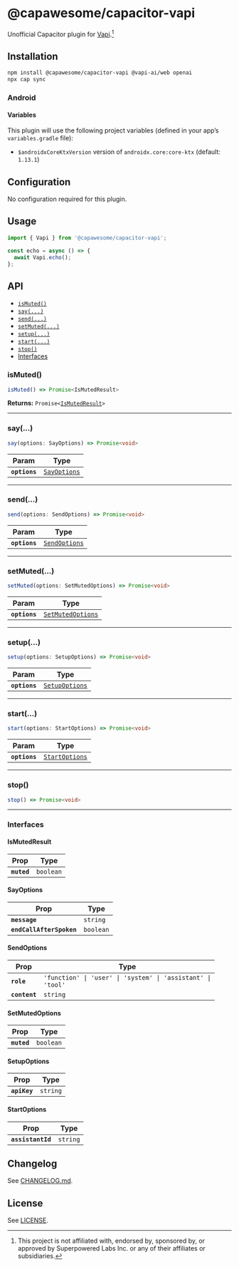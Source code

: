 # @capawesome/capacitor-vapi

Unofficial Capacitor plugin for [Vapi](https://vapi.ai/).[^1]

## Installation

```bash
npm install @capawesome/capacitor-vapi @vapi-ai/web openai
npx cap sync
```

### Android

#### Variables

This plugin will use the following project variables (defined in your app’s `variables.gradle` file):

- `$androidxCoreKtxVersion` version of `androidx.core:core-ktx` (default: `1.13.1`)

## Configuration

No configuration required for this plugin.

## Usage

```typescript
import { Vapi } from '@capawesome/capacitor-vapi';

const echo = async () => {
  await Vapi.echo();
};
```

## API

<docgen-index>

* [`isMuted()`](#ismuted)
* [`say(...)`](#say)
* [`send(...)`](#send)
* [`setMuted(...)`](#setmuted)
* [`setup(...)`](#setup)
* [`start(...)`](#start)
* [`stop()`](#stop)
* [Interfaces](#interfaces)

</docgen-index>

<docgen-api>
<!--Update the source file JSDoc comments and rerun docgen to update the docs below-->

### isMuted()

```typescript
isMuted() => Promise<IsMutedResult>
```

**Returns:** <code>Promise&lt;<a href="#ismutedresult">IsMutedResult</a>&gt;</code>

--------------------


### say(...)

```typescript
say(options: SayOptions) => Promise<void>
```

| Param         | Type                                              |
| ------------- | ------------------------------------------------- |
| **`options`** | <code><a href="#sayoptions">SayOptions</a></code> |

--------------------


### send(...)

```typescript
send(options: SendOptions) => Promise<void>
```

| Param         | Type                                                |
| ------------- | --------------------------------------------------- |
| **`options`** | <code><a href="#sendoptions">SendOptions</a></code> |

--------------------


### setMuted(...)

```typescript
setMuted(options: SetMutedOptions) => Promise<void>
```

| Param         | Type                                                        |
| ------------- | ----------------------------------------------------------- |
| **`options`** | <code><a href="#setmutedoptions">SetMutedOptions</a></code> |

--------------------


### setup(...)

```typescript
setup(options: SetupOptions) => Promise<void>
```

| Param         | Type                                                  |
| ------------- | ----------------------------------------------------- |
| **`options`** | <code><a href="#setupoptions">SetupOptions</a></code> |

--------------------


### start(...)

```typescript
start(options: StartOptions) => Promise<void>
```

| Param         | Type                                                  |
| ------------- | ----------------------------------------------------- |
| **`options`** | <code><a href="#startoptions">StartOptions</a></code> |

--------------------


### stop()

```typescript
stop() => Promise<void>
```

--------------------


### Interfaces


#### IsMutedResult

| Prop        | Type                 |
| ----------- | -------------------- |
| **`muted`** | <code>boolean</code> |


#### SayOptions

| Prop                     | Type                 |
| ------------------------ | -------------------- |
| **`message`**            | <code>string</code>  |
| **`endCallAfterSpoken`** | <code>boolean</code> |


#### SendOptions

| Prop          | Type                                                                   |
| ------------- | ---------------------------------------------------------------------- |
| **`role`**    | <code>'function' \| 'user' \| 'system' \| 'assistant' \| 'tool'</code> |
| **`content`** | <code>string</code>                                                    |


#### SetMutedOptions

| Prop        | Type                 |
| ----------- | -------------------- |
| **`muted`** | <code>boolean</code> |


#### SetupOptions

| Prop         | Type                |
| ------------ | ------------------- |
| **`apiKey`** | <code>string</code> |


#### StartOptions

| Prop              | Type                |
| ----------------- | ------------------- |
| **`assistantId`** | <code>string</code> |

</docgen-api>

## Changelog

See [CHANGELOG.md](https://github.com/capawesome-team/capacitor-plugins/blob/main/packages/vapi/CHANGELOG.md).

## License

See [LICENSE](https://github.com/capawesome-team/capacitor-plugins/blob/main/packages/vapi/LICENSE).

[^1]: This project is not affiliated with, endorsed by, sponsored by, or approved by Superpowered Labs Inc. or any of their affiliates or subsidiaries.
